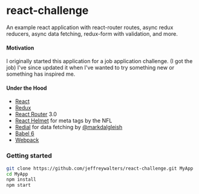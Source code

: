 # react-challenge

An example react application with react-router routes, async redux reducers, async data fetching, redux-form with validation, and more.

#### Motivation
I originally started this application for a job application challenge. (I got the job) I've since updated it when I've wanted to try something new or something has inspired me.

#### Under the Hood
 - [React](https://github.com/facebook/react)
 - [Redux](https://github.com/reactjs/redux)
 - [React Router](https://github.com/reactjs/react-router) 3.0
 - [React Helmet](https://github.com/nfl/react-helmet) for meta tags by the NFL
 - [Redial](https://github.com/markdalgleish/redial) for data fetching by [@markdalgleish](https://twitter.com/markdalgleish)
 - [Babel 6](https://github.com/babel/babel)
 - [Webpack](https://github.com/webpack/webpack)

### Getting started
```bash
git clone https://github.com/jeffreywalters/react-challenge.git MyApp
cd MyApp
npm install
npm start
```
